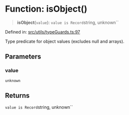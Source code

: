 # Function: isObject()

> **isObject**(`value`): `value is Record`string, unknown``

Defined in: [src/utils/typeGuards.ts:97](https://github.com/Nick2bad4u/Uptime-Watcher/blob/dca5483e793478722cd3e6e125cafcec5fc771f0/src/utils/typeGuards.ts#L97)

Type predicate for object values (excludes null and arrays).

## Parameters

### value

`unknown`

## Returns

`value is Record`string, unknown``
